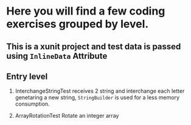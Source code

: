 # Here you will find a few coding exercises grouped by level. 
## This is a xunit project and test data is passed using `InlineData` Attribute


## Entry level

1. InterchangeStringTest
  receives 2 string and interchange each letter genetaring a new string, `StringBuilder` is used for a less memory consumption. 
  
  
2. ArrayRotationTest
  Rotate an integer array


